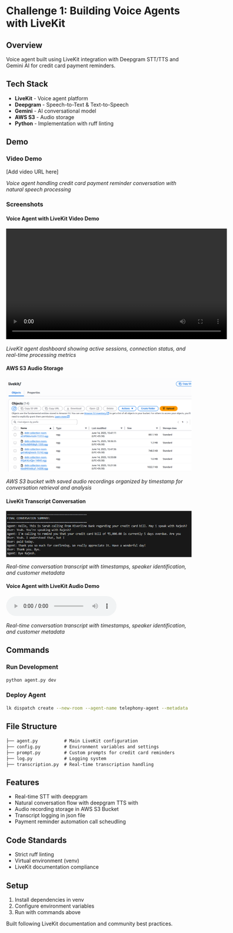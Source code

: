 # Challenge 1: Building Voice Agents with LiveKit

## Overview
Voice agent built using LiveKit integration with Deepgram STT/TTS and Gemini AI for credit card payment reminders.

## Tech Stack
- **LiveKit** - Voice agent platform
- **Deepgram** - Speech-to-Text & Text-to-Speech
- **Gemini** - AI conversational model
- **AWS S3** - Audio storage
- **Python** - Implementation with ruff linting

## Demo

### Video Demo
[Add video URL here]

*Voice agent handling credit card payment reminder conversation with natural speech processing*

### Screenshots
#### Voice Agent with LiveKit Video Demo
<video width="600" controls>
  <source src="https://github.com/Mamlesh18/Riverline-Hiring-Assignement/raw/main/challenge-1/video-recordings/challenge_1.mp4" type="video/mp4">
  Your browser does not support the video tag.
</video>

*LiveKit agent dashboard showing active sessions, connection status, and real-time processing metrics*

#### AWS S3 Audio Storage
![AWS S3 Storage](https://github.com/Mamlesh18/Riverline-Hiring-Assignement/blob/main/challenge-1/example/aws.png)

*AWS S3 bucket with saved audio recordings organized by timestamp for conversation retrieval and analysis*

#### LiveKit Transcript Conversation
![Transcript Log](https://github.com/Mamlesh18/Riverline-Hiring-Assignement/blob/main/challenge-1/example/output_1.png)

*Real-time conversation transcript with timestamps, speaker identification, and customer metadata*

#### Voice Agent with LiveKit Audio Demo
<audio controls>
  <source src="https://github.com/Mamlesh18/Riverline-Hiring-Assignement/raw/main/challenge-1/audio-recordings/recording_1.mp3" type="audio/mpeg">
  Your browser does not support the audio element.
</audio>

*Real-time conversation transcript with timestamps, speaker identification, and customer metadata*

## Commands

### Run Development
```bash
python agent.py dev
```

### Deploy Agent
```bash
lk dispatch create --new-room --agent-name telephony-agent --metadata '{"phone_number": "+917358580180", "name": "Rajesh Kumar", "amount": 15000, "days_overdue": 45}'
```

## File Structure
```
├── agent.py          # Main LiveKit configuration
├── config.py         # Environment variables and settings
├── prompt.py         # Custom prompts for credit card reminders
├── log.py            # Logging system
├── transcription.py  # Real-time transcription handling
```

## Features
- Real-time STT with deepgram
- Natural conversation flow with deepgram TTS with
- Audio recording storage in AWS S3 Bucket
- Transcript logging in json file
- Payment reminder automation call scheudling

## Code Standards
- Strict ruff linting
- Virtual environment (venv)
- LiveKit documentation compliance

## Setup
1. Install dependencies in venv
2. Configure environment variables
3. Run with commands above

Built following LiveKit documentation and community best practices.